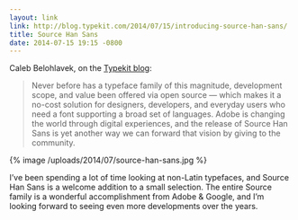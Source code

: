 ```yaml
---
layout: link
link: http://blog.typekit.com/2014/07/15/introducing-source-han-sans/
title: Source Han Sans
date: 2014-07-15 19:15 -0800
---
```


Caleb Belohlavek, on the [Typekit blog](http://blog.typekit.com/2014/07/15/introducing-source-han-sans/):

> Never before has a typeface family of this magnitude, development scope, and value been offered via open source — which makes it a no-cost solution for designers, developers, and everyday users who need a font supporting a broad set of languages. Adobe is changing the world through digital experiences, and the release of Source Han Sans is yet another way we can forward that vision by giving to the community.

{% image /uploads/2014/07/source-han-sans.jpg %}

I’ve been spending a lot of time looking at non-Latin typefaces, and Source Han Sans is a welcome addition to a small selection. The entire Source family is a wonderful accomplishment from Adobe & Google, and I’m looking forward to seeing even more developments over the years.
